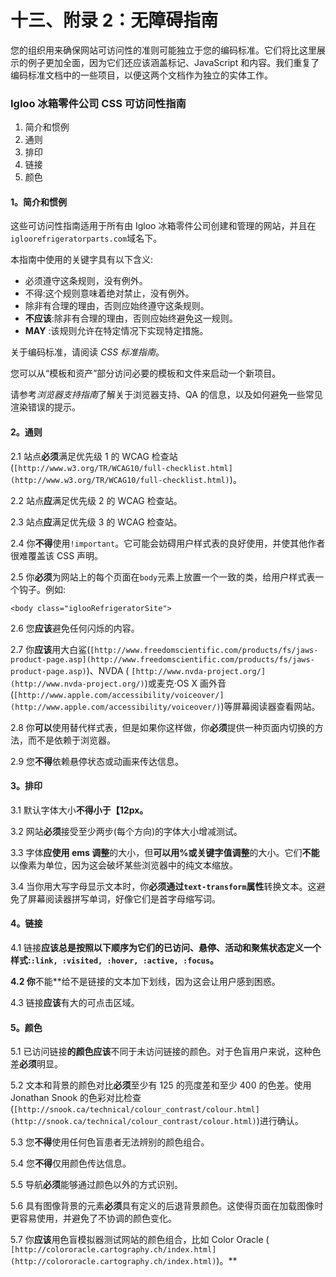 # 十三、附录 2：无障碍指南

您的组织用来确保网站可访问性的准则可能独立于您的编码标准。它们将比这里展示的例子更加全面，因为它们还应该涵盖标记、JavaScript 和内容。我们重复了编码标准文档中的一些项目，以便这两个文档作为独立的实体工作。

### Igloo 冰箱零件公司 CSS 可访问性指南

1.  简介和惯例
2.  通则
3.  排印
4.  链接
5.  颜色

#### 1。简介和惯例

这些可访问性指南适用于所有由 Igloo 冰箱零件公司创建和管理的网站，并且在`igloorefrigeratorparts.com`域名下。

本指南中使用的关键字具有以下含义:

*   必须遵守这条规则，没有例外。
*   不得:这个规则意味着绝对禁止，没有例外。
*   除非有合理的理由，否则应始终遵守这条规则。
*   **不应该**:除非有合理的理由，否则应始终避免这一规则。
*   **MAY** :该规则允许在特定情况下实现特定措施。

关于编码标准，请阅读 *CSS 标准指南*。

您可以从“模板和资产”部分访问必要的模板和文件来启动一个新项目。

请参考*浏览器支持指南*了解关于浏览器支持、QA 的信息，以及如何避免一些常见渲染错误的提示。

#### 2。通则

2.1 站点**必须**满足优先级 1 的 WCAG 检查站(`[http://www.w3.org/TR/WCAG10/full-checklist.html](http://www.w3.org/TR/WCAG10/full-checklist.html)`)。

2.2 站点**应**满足优先级 2 的 WCAG 检查站。

2.3 站点**应**满足优先级 3 的 WCAG 检查站。

2.4 你**不得**使用`!important`。它可能会妨碍用户样式表的良好使用，并使其他作者很难覆盖该 CSS 声明。

2.5 你**必须**为网站上的每个页面在`body`元素上放置一个一致的类，给用户样式表一个钩子。例如:

`<body class="iglooRefrigeratorSite">`

2.6 您**应该**避免任何闪烁的内容。

2.7 你**应该**用大白鲨(`[http://www.freedomscientific.com/products/fs/jaws-product-page.asp](http://www.freedomscientific.com/products/fs/jaws-product-page.asp)`)、NVDA ( `[http://www.nvda-project.org/](http://www.nvda-project.org/)`)或麦克·OS X 画外音(`[http://www.apple.com/accessibility/voiceover/](http://www.apple.com/accessibility/voiceover/)`)等屏幕阅读器查看网站。

2.8 你**可以**使用替代样式表，但是如果你这样做，你**必须**提供一种页面内切换的方法，而不是依赖于浏览器。

2.9 您**不得**依赖悬停状态或动画来传达信息。

#### 3。排印

3.1 默认字体大小**不得小于【12px。**

3.2 网站**必须**接受至少两步(每个方向)的字体大小增减测试。

3.3 字体**应使用 ems 调整**的大小，但**可以用%或关键字值调整**的大小。它们**不能**以像素为单位，因为这会破坏某些浏览器中的纯文本缩放。

3.4 当你用大写字母显示文本时，你**必须通过`text-transform`属性**转换文本。这避免了屏幕阅读器拼写单词，好像它们是首字母缩写词。

#### 4。链接

4.1 链接**应该总是按照以下顺序为它们的已访问、悬停、活动和聚焦状态定义一个样式:`:link, :visited, :hover, :active, :focus`。**

 **4.2 你**不能**给不是链接的文本加下划线，因为这会让用户感到困惑。

4.3 链接**应该**有大的可点击区域。

#### 5。颜色

5.1 已访问链接**的颜色应该**不同于未访问链接的颜色。对于色盲用户来说，这种色差**必须**明显。

5.2 文本和背景的颜色对比**必须**至少有 125 的亮度差和至少 400 的色差。使用 Jonathan Snook 的色彩对比检查(`[http://snook.ca/technical/colour_contrast/colour.html](http://snook.ca/technical/colour_contrast/colour.html)`)进行确认。

5.3 您**不得**使用任何色盲患者无法辨别的颜色组合。

5.4 您**不得**仅用颜色传达信息。

5.5 导航**必须**能够通过颜色以外的方式识别。

5.6 具有图像背景的元素**必须**具有定义的后退背景颜色。这使得页面在加载图像时更容易使用，并避免了不协调的颜色变化。

5.7 你**应该**用色盲模拟器测试网站的颜色组合，比如 Color Oracle ( `[http://colororacle.cartography.ch/index.html](http://colororacle.cartography.ch/index.html)`)。**